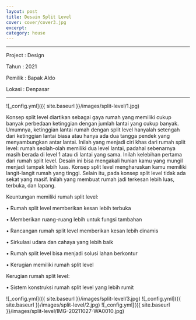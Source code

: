 ```yaml
---
layout: post
title: Desain Split Level
cover: cover/cover3.jpg
excerpt: 
category: house
---
```


---

Project	: Design

Tahun		: 2021

Pemilik	: Bapak Aldo

Lokasi		: Denpasar

---
![_config.yml]({{ site.baseurl }}/images/split-level/1.jpg)


Konsep split level diartikan sebagai gaya rumah yang memiliki cukup banyak perbedaan ketinggian dengan jumlah lantai yang cukup banyak. Umumnya, ketinggian lantai rumah dengan split level hanyalah setengah dari ketinggian lantai biasa atau hanya ada dua tangga pendek yang menyambungkan antar lantai. Inilah yang menjadi ciri khas dari rumah split level: rumah seolah-olah memiliki dua level lantai, padahal sebenarnya masih berada di level 1 atau di lantai yang sama.
Inilah kelebihan pertama dari rumah split level. Desain ini bisa mengakali hunian kamu yang mungil menjadi tampak lebih luas. Konsep split level mengharuskan kamu memiliki langit-langit rumah yang tinggi. Selain itu, pada konsep split level tidak ada sekat yang masif. Inilah yang membuat rumah jadi terkesan lebih luas, terbuka, dan lapang.

Keuntungan memiliki rumah split level: 

•	Rumah split level memberikan kesan lebih terbuka

•	Memberikan ruang-ruang lebih untuk fungsi tambahan

•	Rancangan rumah split level memberikan kesan lebih dinamis

•	Sirkulasi udara dan cahaya yang lebih baik

•	Rumah split level bisa menjadi solusi lahan berkontur

•	Kerugian memiliki rumah split level



Kerugian rumah split level:

• Sistem konstruksi rumah split level yang lebih rumit

![_config.yml]({{ site.baseurl }}/images/split-level/3.jpg)
![_config.yml]({{ site.baseurl }}/images/split-level/2.jpg)
![_config.yml]({{ site.baseurl }}/images/split-level/IMG-20211027-WA0010.jpg)
